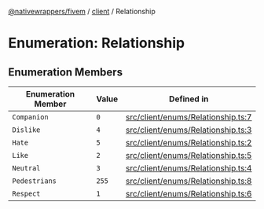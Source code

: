 [@nativewrappers/fivem](../../README.md) / [client](../README.md) / Relationship

# Enumeration: Relationship

## Enumeration Members

| Enumeration Member | Value | Defined in |
| ------ | ------ | ------ |
| `Companion` | `0` | [src/client/enums/Relationship.ts:7](https://github.com/nativewrappers/fivem/blob/a98996c0c5fa01724c4f2137e7528f7f3c03bc27/src/client/enums/Relationship.ts#L7) |
| `Dislike` | `4` | [src/client/enums/Relationship.ts:3](https://github.com/nativewrappers/fivem/blob/a98996c0c5fa01724c4f2137e7528f7f3c03bc27/src/client/enums/Relationship.ts#L3) |
| `Hate` | `5` | [src/client/enums/Relationship.ts:2](https://github.com/nativewrappers/fivem/blob/a98996c0c5fa01724c4f2137e7528f7f3c03bc27/src/client/enums/Relationship.ts#L2) |
| `Like` | `2` | [src/client/enums/Relationship.ts:5](https://github.com/nativewrappers/fivem/blob/a98996c0c5fa01724c4f2137e7528f7f3c03bc27/src/client/enums/Relationship.ts#L5) |
| `Neutral` | `3` | [src/client/enums/Relationship.ts:4](https://github.com/nativewrappers/fivem/blob/a98996c0c5fa01724c4f2137e7528f7f3c03bc27/src/client/enums/Relationship.ts#L4) |
| `Pedestrians` | `255` | [src/client/enums/Relationship.ts:8](https://github.com/nativewrappers/fivem/blob/a98996c0c5fa01724c4f2137e7528f7f3c03bc27/src/client/enums/Relationship.ts#L8) |
| `Respect` | `1` | [src/client/enums/Relationship.ts:6](https://github.com/nativewrappers/fivem/blob/a98996c0c5fa01724c4f2137e7528f7f3c03bc27/src/client/enums/Relationship.ts#L6) |
